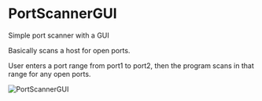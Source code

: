 # PortScannerGUI
Simple port scanner with a GUI

Basically scans a host for open ports.

User enters a port range from port1 to port2, then the program scans in that range for any open ports.

![PortScannerGUI](https://i.imgur.com/ClTX3s6.jpg)
